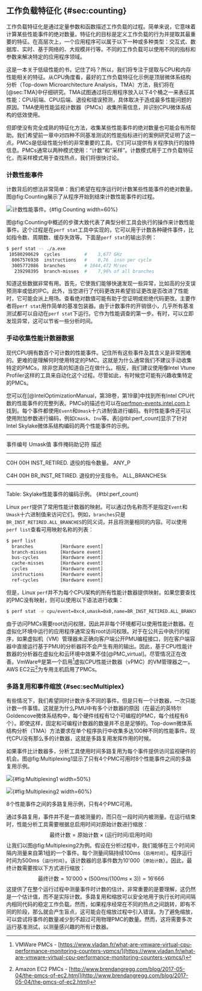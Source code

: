 

## 工作负载特征化 {#sec:counting}

工作负载特征化是通过定量参数和函数描述工作负载的过程。简单来说，它意味着计算某些性能事件的绝对数量。特征化的目标是定义工作负载的行为并提取其最重要的特征。在高层次上，一个应用程序可以属于以下一种或多种类型：交互式、数据库、实时、基于网络的、大规模并行等。不同的工作负载可以使用不同的指标和参数来解决特定的应用程序领域。

这是一本关于低级性能的书，记住了吗？所以，我们将专注于提取与CPU和内存性能相关的特征。从CPU角度看，最好的工作负载特征化示例是顶层微体系结构分析（Top-down Microarchitecture Analysis，TMA）方法，我们将在[@sec:TMA]中仔细研究。TMA试图通过将应用程序放入以下4个桶之一来表征其性能：CPU前端、CPU后端、退役和错误预测，具体取决于造成最多性能问题的原因。TMA使用性能监视计数器（PMCs）收集所需信息，并识别CPU微体系结构的低效使用。

但即使没有完全成熟的特征化方法，收集某些性能事件的绝对数量也可能会有所帮助。我们希望前一章中对四种不同基准测试的性能指标进行的案例研究证明了这一点。PMCs是低级性能分析的非常重要的工具。它们可以提供有关程序执行的独特信息。PMCs通常以两种模式使用：“计数”和“采样”。计数模式用于工作负载特征化，而采样模式用于查找热点，我们将很快讨论。

### 计数性能事件

计数背后的想法非常简单：我们希望在程序运行时计数某些性能事件的绝对数量。图@fig:Counting展示了从程序开始到结束计数性能事件的过程。

![计数性能事件。](../../img/perf-analysis/CountingFlow.png){#fig:Counting width=60%}

图@fig:Counting中概述的步骤大致代表了典型分析工具会执行的操作来计数性能事件。这个过程是在`perf stat`工具中实现的，它可以用于计数各种硬件事件，比如指令数、周期数、缓存失效等。下面是`perf stat`的输出示例：

```bash
$ perf stat -- ./a.exe
 10580290629  cycles         #    3,677 GHz
  8067576938  instructions   #    0,76  insn per cycle
  3005772086  branches       # 1044,472 M/sec
   239298395  branch-misses  #    7,96% of all branches 
```

知道这些数据非常有用。首先，它使我们能够快速发现一些异常，比如高的分支误预测率或低的IPC。此外，当您进行了代码更改并希望验证更改是否改进了性能时，它可能会派上用场。查看绝对数值可能有助于您证明或拒绝代码更改。主要作者将`perf stat`用作简单的基准包装器。由于计数事件的开销很小，几乎所有基准测试都可以自动在`perf stat`下运行。它作为性能调查的第一步。有时，可以立即发现异常，这可以节省一些分析时间。

### 手动收集性能计数器数据

现代CPU拥有数百个可计数的性能事件。记住所有这些事件及其含义是非常困难的。更难的是理解何时使用特定的PMC。这就是为什么通常我们不建议手动收集特定的PMCs，除非您真的知道自己在做什么。相反，我们建议使用像Intel Vtune Profiler这样的工具来自动化这个过程。尽管如此，有时候您可能有兴趣收集特定的PMCs。

您可以在[@IntelOptimizationManual，第3B卷，第19章]中找到所有Intel CPU代数的性能事件的完整列表。PMCs的描述也可以在[perfmon-events.intel.com](https://perfmon-events.intel.com/)上找到。每个事件都使用`Event`和`Umask`十六进制值进行编码。有时性能事件还可以使用附加参数进行编码，例如`Cmask`、`Inv`等。表[@tbl:perf_count]显示了针对Intel Skylake微体系结构编码的两个性能事件的示例。

--------------------------------------------------------------
 事件编号  Umask值  事件掩码助记符        描述 
 ------- -------- ------------------- ---------------------------- 
 C0H     00H      INST_RETIRED.       退役的指令数量。 
                  ANY_P            

 C4H     00H      BR_INST_RETIRED.    退役的分支指令。 
                  ALL_BRANCHESk

 -------------------------------------------------------------

Table: Skylake性能事件的编码示例。 {#tbl:perf_count}

Linux `perf`提供了常用性能计数器的映射。可以通过伪名称而不是指定`Event`和`Umask`十六进制值来访问它们。例如，`branches`只是`BR_INST_RETIRED.ALL_BRANCHES`的同义词，并且将测量相同的内容。可以使用`perf list`查看可用映射名称的列表：

```bash
$ perf list
  branches          [Hardware event]
  branch-misses     [Hardware event]
  bus-cycles        [Hardware event]
  cache-misses      [Hardware event]
  cycles            [Hardware event]
  instructions      [Hardware event]
  ref-cycles        [Hardware event]
```

但是，Linux `perf`并不为每个CPU架构的所有性能计数器提供映射。如果您要查找的PMC没有映射，则可以使用以下语法进行收集：

```bash
$ perf stat -e cpu/event=0xc4,umask=0x0,name=BR_INST_RETIRED.ALL_BRANCHES/ -- ./a.exe
```

由于访问PMCs需要root访问权限，因此并非每个环境都可以使用性能计数器。在虚拟化环境中运行的应用程序通常没有root访问权限。对于在公共云中执行的程序，如果虚拟机（VM）管理器未正确向客户端公开PMU编程接口，则在客户端容器中直接运行基于PMU的分析器将不会产生有用的输出。因此，基于CPU性能计数器的分析器在虚拟化和云环境中效果不佳[@PMC_virtual]。尽管情况正在改善。VmWare®是第一个启用[^4]虚拟CPU性能计数器（vPMC）的VM管理器之一。AWS EC2云[^5]为专用主机启用了PMCs。

### 多路复用和事件缩放 {#sec:secMultiplex}

有些情况下，我们希望同时计数许多不同的事件。但是只有一个计数器，一次只能计数一件事情。这就是为什么PMU中有多个计数器的原因（在最近的英特尔Goldencove微体系结构中，每个硬件线程有12个可编程的PMC，每个线程有6个）。即使这样，固定和可编程计数器的数量并不总是足够的。Top-down微体系结构分析（TMA）方法要求在单个程序执行中收集多达100种不同的性能事件。现代CPU没有那么多的计数器，这就是多路复用发挥作用的时候。

如果事件比计数器多，分析工具使用时间多路复用为每个事件提供访问监视硬件的机会。图@fig:Multiplexing1显示了只有4个PMC可用时8个性能事件之间的多路复用示例。

<div id="fig:Multiplexing">

![](../../img/perf-analysis/Multiplexing1.png){#fig:Multiplexing1 width=50%}

![](../../img/perf-analysis/Multiplexing2.png){#fig:Multiplexing2 width=60%}

8个性能事件之间的多路复用示例，只有4个PMC可用。
</div>

通过多路复用，事件并不是一直被测量的，而只在一段时间内被测量。在运行结束时，性能分析工具需要根据总启用时间对原始计数进行缩放：
$$
\text{最终计数} = \text{原始计数} \times ( \text{运行时间} / \text{启用时间} )
$$
让我们以图@fig:Multiplexing2为例。假设在分析过程中，我们能够在三个时间间隔内测量来自第1组的一个事件。每个测量间隔持续100ms（`启用时间`）。程序运行时间为500ms（`运行时间`）。该计数器的总事件数为10'000（`原始计数`）。因此，最终计数需要按以下方式进行缩放：
$$
\text{最终计数} = 10'000 \times ( 500ms / ( 100ms \times 3) ) = 16'666
$$
这提供了在整个运行过程中测量事件时计数的估计。非常重要的是要理解，这仍然是一个估计值，而不是实际计数。多路复用和缩放可以安全地用于执行长时间间隔内相同代码的稳定工作负载。然而，如果程序经常在不同的热点之间跳转，即有不同的阶段，那么就会产生盲点，这可能会在缩放过程中引入错误。为了避免缩放，可以尝试将事件的数量减少到不超过可用物理PMC的数量。然而，这将需要多次运行基准测试，以测量感兴趣的所有计数器。

[^4]: VMWare PMCs - [https://www.vladan.fr/what-are-vmware-virtual-cpu-performance-monitoring-counters-vpmcs/](https://www.vladan.fr/what-are-vmware-virtual-cpu-performance-monitoring-counters-vpmcs/)
[^5]: Amazon EC2 PMCs - [http://www.brendangregg.com/blog/2017-05-04/the-pmcs-of-ec2.html](http://www.brendangregg.com/blog/2017-05-04/the-pmcs-of-ec2.html)
